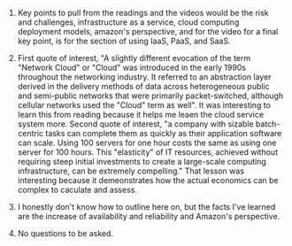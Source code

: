 1. Key points to pull from the readings and the videos would be the risk and challenges, infrastructure as a service, cloud computing deployment models, amazon's perspective, and for the video for a final key point, is for the section of using IaaS, PaaS, and SaaS.

2. First quote of interest, "A slightly different evocation of the term "Network Cloud" or "Cloud" was introduced in the early 1990s throughout the networking industry. It referred to an abstraction layer derived in the delivery methods of data across heterogeneous public and semi-public networks that were primarily packet-switched, although cellular networks used the "Cloud" term as well". It was interesting to learn this from reading because it helps me leaen the cloud service system more. Second quote of interest, "a company with sizable batch-centric tasks can complete them as quickly as their application software can scale. Using 100 servers for one hour costs the same as using one server for 100 hours. This "elasticity" of IT resources, achieved without requiring steep initial investments to create a large-scale computing infrastructure, can be extremely compelling." That lesson was interesting because it demeonstrates how the actual economics can be complex  to caculate and assess.  

3. I honestly don't know how to outline here on, but the facts I've learned are the increase of availability and reliability and Amazon's perspective.

4. No questions to be asked.
